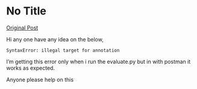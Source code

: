 # No Title

[Original Post](https://discourse.onlinedegree.iitm.ac.in/t/164277/346)

<p>Hi any one have any idea on the below,</p>
<pre><code class="lang-auto">SyntaxError: illegal target for annotation
</code></pre>
<p>I’m getting this error only when i run the evaluate.py but in with postman it works as expected.</p>
<p>Anyone please help on this</p>